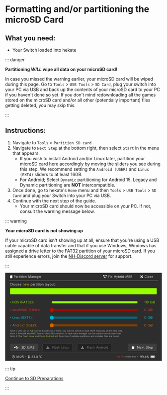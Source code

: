 # Formatting and/or partitioning the microSD Card

## What you need:

- Your Switch loaded into hekate

::: danger

**Partitioning *WILL* wipe all data on your microSD card!**

In case you missed the warning earlier, your microSD card will be wiped during this page. Go to `Tools` > `USB Tools` > `SD Card`, plug your switch into your PC via USB and back up the contents of your microSD card to your PC if you haven't done so yet. If you don't mind redownloading all the games stored on the microSD card and/or all other (potentially important) files getting deleted, you may skip this.

:::

## Instructions:

1. Navigate to `Tools` > `Partition SD card`
1. Navigate to `Next Step` at the bottom right, then select `Start` in the menu that appears.
    - If you wish to install Android and/or Linux later, partition your microSD card here accordingly by moving the sliders you see during this step. We recommend setting the `Android (USER)` and `Linux (EXT4)` sliders to at least 16GB.
    - For Android; Select `Dynamic` partitioning for Android 15. Legacy and Dynamic partitioning are **NOT** intercompatible.
1. Once done, go to hekate's `Home` menu and then `Tools` > `USB Tools` > `SD Card` and plug your Switch into your PC via USB.
1. Continue with the next step of the guide.
    - Your microSD card should now be accessible on your PC. If not, consult the warning message below.

::: warning

**Your microSD card is not showing up**

If your microSD card isn't showing up at all, ensure that you're using a USB cable capable of data transfer and that if you use Windows, Windows has assigned a drive letter to the FAT32 partition of your microSD card. If you still experience errors, join the [NH-Discord server](https://discord.gg/C29hYvh) for support.

:::

![hekate-partitioning-emu](img/hekate-partitioning-sys.png)

::: tip

[Continue to SD Preparations](sd_preparation)

:::
